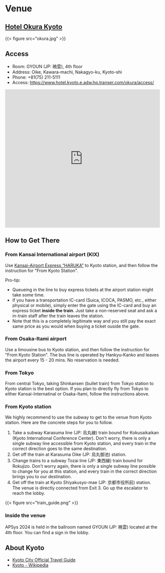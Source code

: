 # Venue

## [Hotel Okura Kyoto](https://www.hotel.kyoto.e.adw.hp.transer.com/okura/)

{{< figure src="okura.jpg" >}}

## Access
- Room: GYOUN (JP: 暁雲), 4th floor
- Address: Oike, Kawara-machi, Nakagyo-ku, Kyoto-shi
- Phone: +81(75) 211-5111
- Access: https://www.hotel.kyoto.e.adw.hp.transer.com/okura/access/
<iframe src="https://www.google.com/maps/embed?pb=!1m18!1m12!1m3!1d3267.7959289054!2d135.76728346548896!3d35.011813223999255!2m3!1f0!2f0!3f0!3m2!1i1024!2i768!4f13.1!3m3!1m2!1s0x6001088d630de605%3A0xab5683836afc0ba9!2z5Lqs6YO944Ob44OG44Or44Kq44O844Kv44Op!5e0!3m2!1sja!2sjp!4v1539851302828" width="100%" height="450" style="border:0;" allowfullscreen="" loading="lazy" referrerpolicy="no-referrer-when-downgrade"></iframe>

## How to Get There
### From Kansai International airport (KIX)
Use [Kansai-Airport Express “HARUKA”](https://www.westjr.co.jp/global/en/travel/shopping/access/train.html) to Kyoto station, and then follow the instruction for "From Kyoto Station".

Pro-tip:
- Queueing in the line to buy express tickets at the airport station might take some time.
- If you have a transportation IC-card (Suica, ICOCA, PASMO, etc., either physical or mobile), simply enter the gate using the IC-card and buy an express ticket **inside the train**. Just take a non-reserved seat and ask a in-train staff after the train leaves the station.
- Note that this is a completely legitimate way and you still pay the exact same price as you would when buying a ticket ouside the gate.

### From Osaka-Itami airport
Use a limousine bus to Kyoto station, and then follow the instruction for "From Kyoto Station".
The bus line is operated by Hankyu-Kanko and leaves the airport every 15 - 20 mins. No reservation is needed.

### From Tokyo
From central Tokyo, taking Shinkansen (bullet train) from Tokyo station to Kyoto station is the best option.
If you plan to directly fly from Tokyo to either Kansai-Internatinal or Osaka-Itami, follow the instructions above.

### From Kyoto station
We highly recommend to use the subway to get to the venue from Kyoto station.
Here are the concrete steps for you to follow.
1. Take a subway Karasuma line (JP: 烏丸線) train bound for Kokusaikaikan (Kyoto International Conference Center). Don't worry, there is only a single subway line accessible from Kyoto station, and every train in the correct direction goes to the same destination.
2. Get off the train at Karasuma Oike (JP: 烏丸御池) station.
3. Change trains to a subway Tozai line (JP: 東西線) train bound for Rokujizo. Don't worry again, there is only a single subway line possible to change for you at this station, and every train in the correct direction brings you to our destination.
4. Get off the train at Kyoto Shiyakusyo-mae (JP: 京都市役所前) station. The venue is directly connected from Exit 3. Go up the escalator to reach the lobby.

{{< figure src="train_guide.png" >}}

### Inside the venue
APSys 2024 is held in the ballroom named GYOUN (JP: 暁雲) located at the 4th floor.
You can find a sign in the lobby.

## About Kyoto

- [Kyoto City Official Travel Guide](https://kyoto.travel/en/)
- [Kyoto - Wikipedia](https://en.wikipedia.org/wiki/Kyoto)
